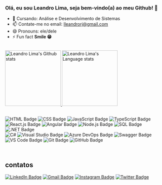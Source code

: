### Olá, eu sou Leandro Lima, seja bem-vindo(a) ao meu Github! 👋


- 🌱 Cursando: Análise e Desenvolvimento de Sistemas
- 📫 Contate-me no email: lleandrorj@gmail.com
- 😄 Pronouns: ele/dele
- ⚡ Fun fact **Smile 😁**

##

<div style="display: inline_block"> 
<a href="https://github.com/leandrolima-dev">
<img height="180em" src="https://github-readme-stats.vercel.app/api/?username=leandrolima-dev&show_icons=true&theme=apprentice" alt="Leandro Lima's Github stats"/>
</a>
<a href="https://github.com/leandrolima-dev">
<img height="180em" src="https://github-readme-stats.vercel.app/api/top-langs/?username=leandrolima-dev&layout=compact&&theme=apprentice" alt="Leandro Lima's Language stats"/>
</a>
</div>

<div style="display: inline_block"><br>

  ![HTML Badge](https://img.shields.io/badge/HTML-239120?style=for-the-badge&logo=html5&logoColor=white)
  ![CSS Badge](https://img.shields.io/badge/CSS-1572B6?style=for-the-badge&logo=css3&logoColor=white)
  ![JavaScript Badge](https://img.shields.io/badge/JavaScript-F7DF1E?style=for-the-badge&logo=javascript&logoColor=black)
  ![TypeScript Badge](https://img.shields.io/badge/TypeScript-007ACC?style=for-the-badge&logo=typescript&logoColor=white)
  ![React.js Badge](https://img.shields.io/badge/React-61DAFB?style=for-the-badge&logo=react&logoColor=white)
  ![Angular Badge](https://img.shields.io/badge/Angular-DD0031?style=for-the-badge&logo=angular&logoColor=white)
  ![Node.js Badge](https://img.shields.io/badge/Node.js-43853D?style=for-the-badge&logo=node.js&logoColor=white)
  ![SQL Badge](https://img.shields.io/badge/SQL-4479A1?style=for-the-badge&logo=sql&logoColor=white)
  ![.NET Badge](https://img.shields.io/badge/.NET-5C2D91?style=for-the-badge&logo=.net&logoColor=white)<br>
  ![C#](https://img.shields.io/badge/csharp-%230078D7.svg?style=for-the-badge&logo=csharp&logoColor=white)
  ![Visual Studio Badge](https://img.shields.io/badge/Visual%20Studio-5C2D91?style=for-the-badge&logo=visual-studio&logoColor=white)
  ![Azure DevOps Badge](https://img.shields.io/badge/Azure%20DevOps-0078D7?style=for-the-badge&logo=azure-devops&logoColor=white)
  ![Swagger Badge](https://img.shields.io/badge/Swagger-85EA2D?style=for-the-badge&logo=swagger&logoColor=black)
  ![VS Code Badge](https://img.shields.io/badge/VS%20Code-007ACC?style=for-the-badge&logo=visual-studio-code&logoColor=white)
  ![Git Badge](https://img.shields.io/badge/Git-F05032?style=for-the-badge&logo=git&logoColor=white)
  ![GitHub Badge](https://img.shields.io/badge/GitHub-181717?style=for-the-badge&logo=github&logoColor=white)

</div><br>

## contatos

<div>

  [![LinkedIn Badge](https://img.shields.io/badge/LinkedIn-0077B5?style=for-the-badge&logo=linkedin&logoColor=white)](https://www.linkedin.com/in/in-leandrolima/)
  [![Gmail Badge](https://img.shields.io/badge/Gmail-D14836?style=for-the-badge&logo=gmail&logoColor=white)](mailto:lleandrorj@gmail.com)
  [![Instagram Badge](https://img.shields.io/badge/Instagram-E4405F?style=for-the-badge&logo=instagram&logoColor=white)](https://instagram.com/leandro_lima_19/)
  [![Twitter Badge](https://img.shields.io/badge/Twitter-1DA1F2?style=for-the-badge&logo=twitter&logoColor=white)](https://twitter.com/LeandroLima_19)

</div>
